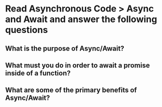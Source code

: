 # Read Asynchronous Code > Async and Await and answer the following questions



## What is the purpose of Async/Await?



## What must you do in order to await a promise inside of a function?



## What are some of the primary benefits of Async/Await?

